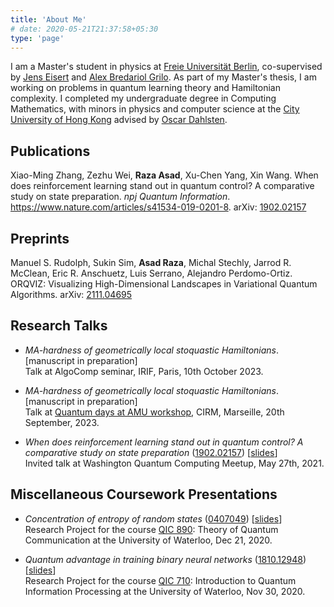 ```yaml
---
title: 'About Me'
# date: 2020-05-21T21:37:58+05:30
type: 'page'
---
```

I am a Master's student in physics at [Freie Universität Berlin](https://www.fu-berlin.de/en/index.html), co-supervised by [Jens Eisert](https://www.physik.fu-berlin.de/en/einrichtungen/ag/ag-eisert/index.html) and [Alex Bredariol Grilo](https://abgrilo.org). As part of my Master's thesis, I am working on problems in quantum learning theory and Hamiltonian complexity. I completed my undergraduate degree in Computing Mathematics, with minors in physics and computer science at the [City University of Hong Kong](https://www.cityu.edu.hk/) advised by [Oscar Dahlsten](https://scholars.cityu.edu.hk/en/persons/oscar-carl-olof-dahlsten(f2725371-6bf7-49f6-b36d-e1e80bd7be63).html).

## Publications
Xiao-Ming Zhang, Zezhu Wei, **Raza Asad**, Xu-Chen Yang, Xin Wang. When does reinforcement learning stand out in quantum control? A comparative study on state preparation. 
*npj Quantum Information*. https://www.nature.com/articles/s41534-019-0201-8. arXiv: [1902.02157](https://arxiv.org/abs/1902.02157)

## Preprints
Manuel S. Rudolph, Sukin Sim, **Asad Raza**, Michal Stechly, Jarrod R. McClean, Eric R. Anschuetz, Luis Serrano, Alejandro Perdomo-Ortiz. ORQVIZ: Visualizing High-Dimensional Landscapes in Variational Quantum Algorithms. arXiv: [2111.04695](https://arxiv.org/abs/2111.04695)

## Research Talks
- *MA-hardness of geometrically local stoquastic Hamiltonians*. [manuscript in preparation]\
Talk at AlgoComp seminar, IRIF, Paris, 10th October 2023.

- *MA-hardness of geometrically local stoquastic Hamiltonians*. [manuscript in preparation]\
Talk at [Quantum days at AMU workshop](https://conferences.cirm-math.fr/3130.html), CIRM, Marseille, 20th September, 2023.

- *When does reinforcement learning stand out in quantum control? A
comparative study on state preparation* ([1902.02157](https://arxiv.org/abs/1902.02157)) [[slides](/RL_in_QCtrl.pdf)] \
Invited talk at Washington Quantum Computing Meetup, May 27th, 2021.

## Miscellaneous Coursework Presentations

- *Concentration of entropy of random states* ([0407049](https://arxiv.org/abs/quant-ph/0407049)) [[slides](/QIC890-presentation.pdf)] \
Research Project for the course [QIC 890](http://www.math.uwaterloo.ca/~wcleung/co781-f2020.html): Theory of Quantum Communication at the University of Waterloo, Dec 21, 2020.

- *Quantum advantage in training binary neural networks* ([1810.12948](https://arxiv.org/abs/1810.12948)) [[slides](/QBFNNs-QIC710.pdf)] \
Research Project for the course [QIC 710](http://cleve.iqc.uwaterloo.ca/qic710/index.html): Introduction to Quantum Information Processing at the University of Waterloo, Nov 30, 2020.
